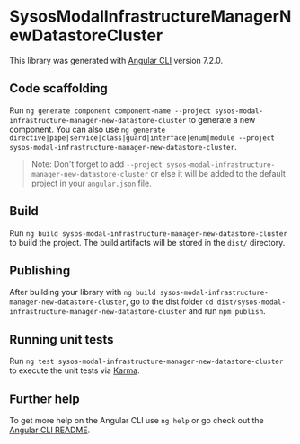 # SysosModalInfrastructureManagerNewDatastoreCluster

This library was generated with [Angular CLI](https://github.com/angular/angular-cli) version 7.2.0.

## Code scaffolding

Run `ng generate component component-name --project sysos-modal-infrastructure-manager-new-datastore-cluster` to generate a new component. You can also use `ng generate directive|pipe|service|class|guard|interface|enum|module --project sysos-modal-infrastructure-manager-new-datastore-cluster`.
> Note: Don't forget to add `--project sysos-modal-infrastructure-manager-new-datastore-cluster` or else it will be added to the default project in your `angular.json` file. 

## Build

Run `ng build sysos-modal-infrastructure-manager-new-datastore-cluster` to build the project. The build artifacts will be stored in the `dist/` directory.

## Publishing

After building your library with `ng build sysos-modal-infrastructure-manager-new-datastore-cluster`, go to the dist folder `cd dist/sysos-modal-infrastructure-manager-new-datastore-cluster` and run `npm publish`.

## Running unit tests

Run `ng test sysos-modal-infrastructure-manager-new-datastore-cluster` to execute the unit tests via [Karma](https://karma-runner.github.io).

## Further help

To get more help on the Angular CLI use `ng help` or go check out the [Angular CLI README](https://github.com/angular/angular-cli/blob/master/README.md).
